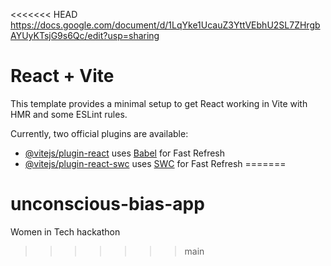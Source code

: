 <<<<<<< HEAD
https://docs.google.com/document/d/1LqYke1UcauZ3YttVEbhU2SL7ZHrgbAYUyKTsjG9s6Qc/edit?usp=sharing
# React + Vite

This template provides a minimal setup to get React working in Vite with HMR and some ESLint rules.

Currently, two official plugins are available:

- [@vitejs/plugin-react](https://github.com/vitejs/vite-plugin-react/blob/main/packages/plugin-react/README.md) uses [Babel](https://babeljs.io/) for Fast Refresh
- [@vitejs/plugin-react-swc](https://github.com/vitejs/vite-plugin-react-swc) uses [SWC](https://swc.rs/) for Fast Refresh
=======
# unconscious-bias-app
Women in Tech hackathon
>>>>>>> main
